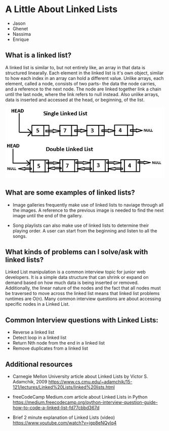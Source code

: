 # A Little About Linked Lists

- Jason 
- Ghenet
- Nassima 
- Enrique

## What is a linked list?

A linked list is similar to, but not entirely like, an array in that data is structured linearally. Each element in the linked list is it's own object, similar to how each index in an array can hold a different value. Unlike arrays, each element, called a node, consists of two parts- the data the node carries, and a reference to the next node. The node are linked together link a chain until the last node, where the link refers to null instead. Also unlike arrays, data is inserted and accessed at the head, or beginning, of the list.

![A graph describing two types of linked lists: single and doubly linked](Diagram.jpeg)

## What are some examples of linked lists?

- Image galleries frequently make use of linked lists to naviage through all the images. A reference to the previous image is needed to find the next image until the end of the gallery.

- Song playlists can also make use of linked lists to determine their playing order. A user can start from the beginning and listen to all the songs.

## What kinds of problems can I solve/ask with linked lists?

Linked List manipulation is a common interview topic for junior web developers. It is a simple data structure that can shrink or expand on demand based on how much data is being inserted or removed. Additionally, the linear nature of the nodes and the fact that all nodes must be traversed to move across the linked list means that linked list problems runtimes are O(n). Many common interview questions are about accessing specific nodes in a Linked List.

## Common Interview questions with Linked Lists:

- Reverse a linked list
- Detect loop in a linked list
- Return Nth node from the end in a linked list
- Remove duplicates from a linked list

## Additional resources

- Carnegie Mellon University article about Linked Lists by Victor S. Adamchik, 2009 https://www.cs.cmu.edu/~adamchik/15-121/lectures/Linked%20Lists/linked%20lists.html

- freeCodeCamp Medium.com article about Linked Lists in Python https://medium.freecodecamp.org/python-interview-question-guide-how-to-code-a-linked-list-fd77cbbd367d

- Brief 2 minute explanation of Linked Lists (video) https://www.youtube.com/watch?v=jgp8eNQylq4